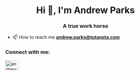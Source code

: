 <h1 align="center">Hi 👋, I'm Andrew Parks</h1>
<h3 align="center">A true work horse</h3>

- 📫 How to reach me **andrew.parks@tutanota.com**

<h3 align="left">Connect with me:</h3>
<p align="left">
<a href="https://www.linkedin.com/in/andrew-parks-0286ba225/" target="blank"><img align="center" src="https://raw.githubusercontent.com/rahuldkjain/github-profile-readme-generator/master/src/images/icons/Social/linked-in-alt.svg" alt="andrew parks" height="30" width="40" /></a>
</p>
